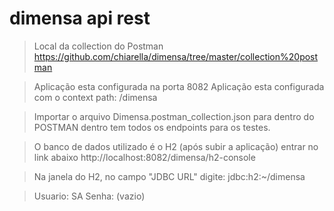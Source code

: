 # dimensa api rest


>Local da collection do Postman
>https://github.com/chiarella/dimensa/tree/master/collection%20postman

>Aplicação esta configurada na porta 8082
>Aplicação esta configurada com o context path: /dimensa

>Importar o arquivo Dimensa.postman_collection.json para dentro do POSTMAN
>dentro tem todos os endpoints para os testes.

>O banco de dados utilizado é o H2 (após subir a aplicação)
>entrar no link abaixo
>http://localhost:8082/dimensa/h2-console

>Na janela do H2, no campo "JDBC URL" digite: 
>jdbc:h2:~/dimensa

>Usuario: SA
>Senha: (vazio)
